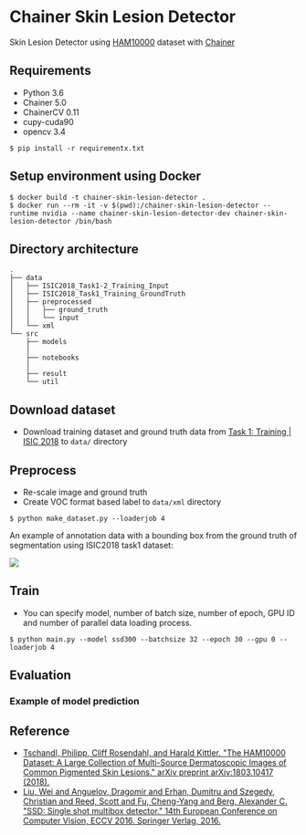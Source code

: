 # Chainer Skin Lesion Detector

Skin Lesion Detector using [HAM10000](https://arxiv.org/abs/1803.10417) dataset with [Chainer](https://chainer.org/)

## Requirements

- Python 3.6
- Chainer 5.0
- ChainerCV 0.11
- cupy-cuda90
- opencv 3.4

```shell
$ pip install -r requirementx.txt
```

## Setup environment using Docker

```
$ docker build -t chainer-skin-lesion-detector .
$ docker run --rm -it -v $(pwd):/chainer-skin-lesion-detector --runtime nvidia --name chainer-skin-lesion-detector-dev chainer-skin-lesion-detector /bin/bash
```

## Directory architecture
```
.
├── data
│   ├── ISIC2018_Task1-2_Training_Input
│   ├── ISIC2018_Task1_Training_GroundTruth
│   ├── preprocessed
│   │   ├── ground_truth
│   │   └── input
│   └── xml
└── src
    ├── models
    │
    ├── notebooks
    │
    ├── result
    └── util
```

## Download dataset
- Download training dataset and ground truth data from [Task 1: Training | ISIC 2018](https://challenge2018.isic-archive.com/task1/training/) to `data/` directory

## Preprocess

- Re-scale image and ground truth
- Create VOC format based label to `data/xml` directory

```shell
$ python make_dataset.py --loaderjob 4
```

An example of annotation data with a bounding box from the ground truth of segmentation using ISIC2018 task1 dataset:

![](https://raw.githubusercontent.com/shunk031/chainer-skin-lesion-detector/master/.github/ground_truth_segmentation_with_bbox.png)

## Train
- You can specify model, number of batch size, number of epoch, GPU ID and number of parallel data loading process.
```
$ python main.py --model ssd300 --batchsize 32 --epoch 30 --gpu 0 --loaderjob 4
```

## Evaluation

### Example of model prediction

## Reference

- [Tschandl, Philipp, Cliff Rosendahl, and Harald Kittler. "The HAM10000 Dataset: A Large Collection of Multi-Source Dermatoscopic Images of Common Pigmented Skin Lesions." arXiv preprint arXiv:1803.10417 (2018).](https://arxiv.org/abs/1803.10417)
- [Liu, Wei and Anguelov, Dragomir and Erhan, Dumitru and Szegedy, Christian and Reed, Scott and Fu, Cheng-Yang and Berg, Alexander C. "SSD: Single shot multibox detector." 14th European Conference on Computer Vision, ECCV 2016. Springer Verlag, 2016.](https://arxiv.org/abs/1512.02325)
